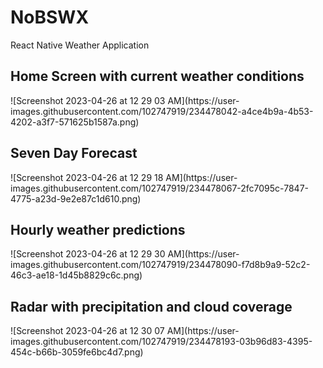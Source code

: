 # NoBSWX
React Native Weather Application

<h2>Home Screen with current weather conditions</h2>
![Screenshot 2023-04-26 at 12 29 03 AM](https://user-images.githubusercontent.com/102747919/234478042-a4ce4b9a-4b53-4202-a3f7-571625b1587a.png)

<h2>Seven Day Forecast</h2>
![Screenshot 2023-04-26 at 12 29 18 AM](https://user-images.githubusercontent.com/102747919/234478067-2fc7095c-7847-4775-a23d-9e2e87c1d610.png)

<h2>Hourly weather predictions</h2>
![Screenshot 2023-04-26 at 12 29 30 AM](https://user-images.githubusercontent.com/102747919/234478090-f7d8b9a9-52c2-46c3-ae18-1d45b8829c6c.png)

<h2>Radar with precipitation and cloud coverage</h2>
![Screenshot 2023-04-26 at 12 30 07 AM](https://user-images.githubusercontent.com/102747919/234478193-03b96d83-4395-454c-b66b-3059fe6bc4d7.png)
